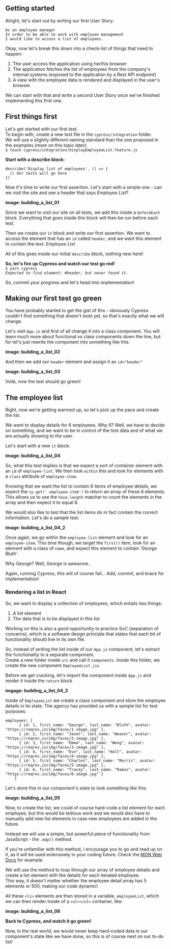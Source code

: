 ## Getting started
Alright, let's start out by writing our first User Story:
```
As an employee manager
In order to be able to work with employee management
I would like to access a list of employees.
```

Okay, now let's break this down into a check-list of things that need to happen:

1. The user access the application using her/his browser
2. The application fetches the list of employees from the company's internal systems (exposed to the application by a Rest API endpoint)
3. A view with the employee data is rendered and displayed in the user's browser.

We can start with that and write a second User Story once we've finished implementing this first one.

## First things first
Let's get started with our first test.  
To begin with, create a new test file in the ```cypress/integration``` folder.   
We will use a slightly different naming standard than the one proposed in the examples (more on this topic later).  
```$ touch cypress/integration/displayEmployeeList.feature.js```  

**Start with a describe block:**
```
describe('Display list of employees', () => {
  // Our tests will go here
})
```
Now it's time to write our first assertion. Let's start with a simple one - can we visit the site and see a header that says *Employee List*?  

**image: building_a_list_01**  

Since we want to visit our site on all tests, we add this inside a ```beforeEach``` block. Everything that goes inside this block will then be run before each test.  

Then we create our ```it``` block and write our first assertion. We want to access the element that has an ```id``` called ```header```, and we want this element to contain the text: *Employee List*

All of this goes inside our initial ```describe``` block, nothing new here!

**So, let's fire up Cypress and watch our test go red!**  
```$ yarn cypress```  
*```Expected to find element: #header, but never found it.```*  

So, commit your progress and let's head into implementation!

## Making our first test go green  
You have probably started to get the gist of this - obviously Cypress couldn't find something that doesn't exist yet, so that's exactly what we will change.

Let's visit ```App.js``` and first of all change it into a class component. You will learn much more about functional vs class components down the line, but for let's just rewrite the component into something like this:  

**image: building_a_list_02**

And then we add our ```header``` element and assign it an ```id="header"```

**image: building_a_list_03**

Voilà, now the test should go green! 

## The employee list
Right, now we're getting warmed up, so let's pick up the pace and create the list.  

We want to display details for 6 employees. Why 6? Well, we have to decide on something, and we want to be in control of the test data and of what we are actually showing to the user.  

Let's start with a new ```it``` block:

**image: building_a_list_04**

So, what this test implies is that we expect a sort of container element with an ```id``` of ```employee-list```. We then look ```within``` this and look for elements with a ```class``` attribute of ```employee-item```. 

Knowing that we want the list to contain 6 items of employee details, we expect the ```cy.get('.employee-item')``` to return an array of these 6 elements.  
This allows us to use the ```have.length``` matcher to count the elements in the array and then expect it to equal 6. 

We would also like to test that the list items do in fact contain the correct information. Let's do a sample test:

**image: building_a_list_04_2**

Once again, we go within the ```employee-list``` element and look for an ```employee-item```. This time though, we target the ```first()``` item, look for an element with a class of ```name```, and expect this element to contain *'George Bluth'*. 

Why George? Well, George is awesome..  

Again, running Cypress, this will of course fail... Add, commit, and brace for implementation!

### Rendering a list in React
So, we want to display a collection of employees, which entails two things:
1. A list element
2. The data that is to be displayed in this list

Working on this is also a good opportunity to practice SoC (separation of concerns), which is a software design principle that states that each bit of functionality should live in its own file.

So, instead of writing the list inside of our ```App.js``` component, let's extract the functionality to a separate component.  
Create a new folder inside ```src``` and call it ```components```. Inside this folder, we create the new component ```EmployeeList.jsx```

Before we get cracking, let's import the component inside ```App.js``` and render it inside the ```return``` block

**imgage: building_a_list_04_3**

Inside of ```EmployeeList``` we create a class component and store the employee details in its state.
The agency has provided us with a sample list for test purposes:
```
employees: [
      { id: 1, first_name: "George", last_name: "Bluth", avatar: "https://reqres.in/img/faces/1-image.jpg" },
      { id: 2, first_name: "Janet", last_name: "Weaver", avatar: "https://reqres.in/img/faces/2-image.jpg" },
      { id: 3, first_name: "Emma", last_name: "Wong", avatar: "https://reqres.in/img/faces/3-image.jpg" },
      { id: 4, first_name: "Eve", last_name: "Holt", avatar: "https://reqres.in/img/faces/4-image.jpg" },
      { id: 5, first_name: "Charles", last_name: "Morris", avatar: "https://reqres.in/img/faces/5-image.jpg" },
      { id: 6, first_name: "Tracey", last_name: "Ramos", avatar: "https://reqres.in/img/faces/6-image.jpg" }
    ]
```

Let's store this in our component's state to look something like this:  

**image: building_a_list_05**

Now, to create the list, we could of course hard-code a list element for each employee, but this would be tedious work and we would also have to manually add new list elements in case new employees are added in the future. 

Instead we will use a simple, but powerful piece of functionality from JavaScript - the ```.map()``` method. 

If you're unfamiliar with this method, I encourage you to go and read up on it, as it will be used extensively in your coding future. Check the [MDN Web Docs](https://developer.mozilla.org/en-US/docs/Web/JavaScript/Reference/Global_Objects/Array/map) for example.

We will use the method to loop through our array of employee details and create a list element with the details for each iterated employee.   
This way, it doesn't matter whether the employee detail array has 5 elements or 500, making our code dynamic!

All these ```<li>``` elements are then stored in a variable, ```employeeList```, which we can then render inside of a ```<ul></ul>``` container, like:

**image: building_a_list_06**

**Back to Cypress, and watch it go green!**

Now, in the real world, we would never keep hard-coded data in our component's state like we have done, so this is of course next on our to-do list!